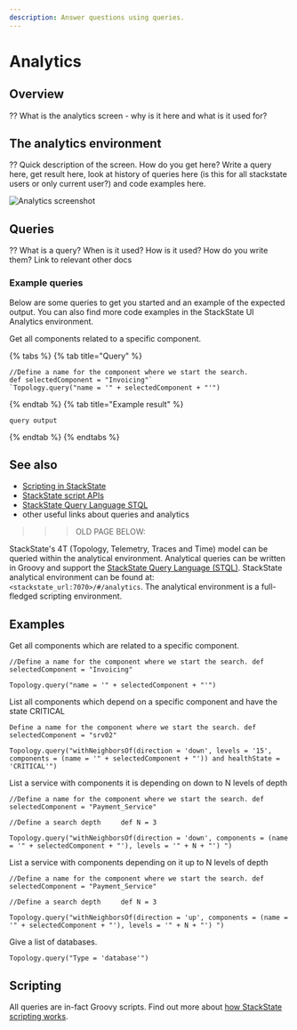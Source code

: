 ```yaml
---
description: Answer questions using queries.
---
```


# Analytics

## Overview

?? What is the analytics screen - why is it here and what is it used for?

## The analytics environment

?? Quick description of the screen. How do you get here? Write a query here, get result here, look at history of queries here (is this for all stackstate users or only current user?) and code examples here.

![Analytics screenshot](/.gitbook/assets/new_analytics.png)


## Queries

?? What is a query? When is it used? How is it used? How do you write them? Link to relevant other docs

### Example queries

Below are some queries to get you started and an example of the expected output. You can also find more code examples in the StackState UI Analytics environment.

Get all components related to a specific component.

{% tabs %}
{% tab title="Query" %}
```
//Define a name for the component where we start the search. 
def selectedComponent = "Invoicing"`
`Topology.query("name = '" + selectedComponent + "'")
```
{% endtab %}
{% tab title="Example result" %}
```
query output
```
{% endtab %}
{% endtabs %}

## See also

- [Scripting in StackState](/develop/reference/scripting/README.md)
- [StackState script APIs](/develop/reference/scripting/script-apis)
- [StackState Query Language STQL](/develop/reference/stql_reference.md)
- other useful links about queries and analytics




>>> OLD PAGE BELOW:


StackState's 4T \(Topology, Telemetry, Traces and Time\) model can be queried within the analytical environment. Analytical queries can be written in Groovy and support the [StackState Query Language \(STQL\)](../develop/reference/stql_reference.md). StackState analytical environment can be found at: `<stackstate_url:7070>/#/analytics`. The analytical environment is a full-fledged scripting environment.

## Examples

Get all components which are related to a specific component.

`//Define a name for the component where we start the search. def selectedComponent = "Invoicing"`

`Topology.query("name = '" + selectedComponent + "'")`

List all components which depend on a specific component and have the state CRITICAL

`Define a name for the component where we start the search. def selectedComponent = "srv02"`

`Topology.query("withNeighborsOf(direction = 'down', levels = '15', components = (name = '" + selectedComponent + "')) and healthState = 'CRITICAL'")`

List a service with components it is depending on down to N levels of depth

`//Define a name for the component where we start the search. def selectedComponent = "Payment_Service"`

`//Define a search depth    
def N = 3`

`Topology.query("withNeighborsOf(direction = 'down', components = (name = '" + selectedComponent + "'), levels = '" + N + "') ")`

List a service with components depending on it up to N levels of depth

`//Define a name for the component where we start the search. def selectedComponent = "Payment_Service"`

`//Define a search depth    
def N = 3`

`Topology.query("withNeighborsOf(direction = 'up', components = (name = '" + selectedComponent + "'), levels = '" + N + "') ")`

Give a list of databases.

`Topology.query("Type = 'database'")`

## Scripting

All queries are in-fact Groovy scripts. Find out more about [how StackState scripting works](/develop/reference/scripting/README.md).

